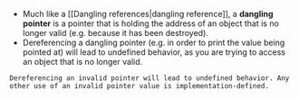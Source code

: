 - Much like a [[Dangling references|dangling reference]], a **dangling pointer** is a pointer that is holding the address of an object that is no longer valid (e.g. because it has been destroyed).
- Dereferencing a dangling pointer (e.g. in order to print the value being pointed at) will lead to undefined behavior, as you are trying to access an object that is no longer valid.

```ad-note
Dereferencing an invalid pointer will lead to undefined behavior. Any other use of an invalid pointer value is implementation-defined.
```